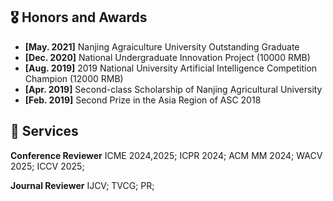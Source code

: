 

## 🎖 Honors and Awards
- **[May. 2021]** Nanjing Agraiculture University Outstanding Graduate
- **[Dec. 2020]** National Undergraduate Innovation Project  (10000 RMB)
- **[Aug. 2019]** 2019 National University Artificial Intelligence Competition Champion  (12000 RMB)
- **[Apr. 2019]** Second-class Scholarship of Nanjing Agricultural University
- **[Feb. 2019]** Second Prize in the Asia Region of ASC 2018

## 👀 Services
**Conference Reviewer**
ICME 2024,2025; ICPR 2024; ACM MM 2024; WACV 2025; ICCV 2025;

**Journal Reviewer**
IJCV; TVCG; PR;

